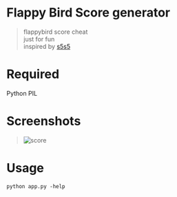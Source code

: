 Flappy Bird Score generator
==============
> flappybird score cheat  
> just for fun  
> inspired by [s5s5](https://github.com/s5s5/FlappyBirdScore)  
  

Required
================
Python PIL
  
Screenshots
================
> ![score](https://raw.github.com/Zuckonit/flappyscore/master/score.jpg)
  
Usage
===============
```python app.py -help```  

